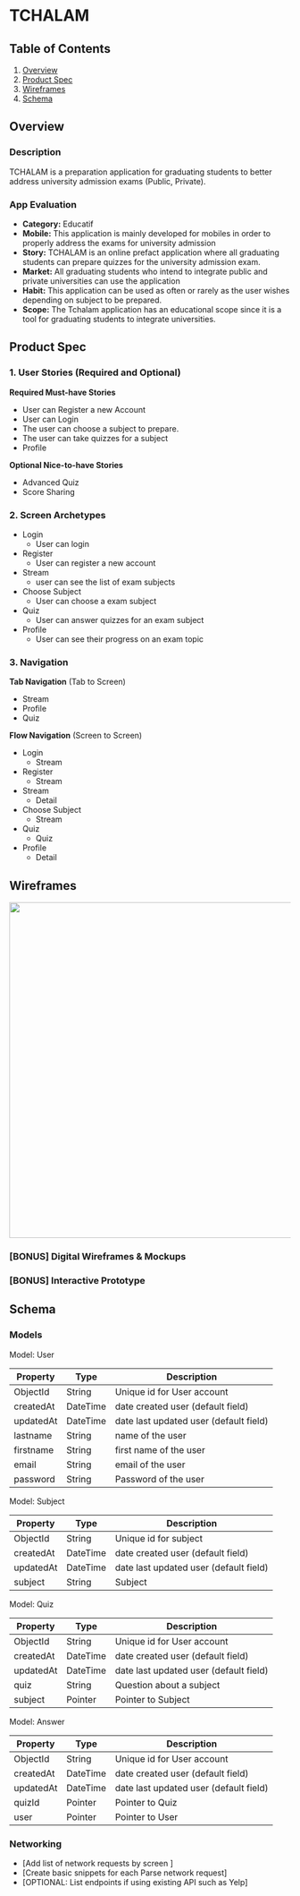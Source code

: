 # TCHALAM

## Table of Contents
1. [Overview](#Overview)
1. [Product Spec](#Product-Spec)
1. [Wireframes](#Wireframes)
1. [Schema](#Schema)

## Overview
### Description
TCHALAM is a preparation application for graduating students to better address university admission exams (Public, Private).

### App Evaluation
- **Category:** Educatif
- **Mobile:** This application is mainly developed for mobiles in order to properly address the exams for university admission
- **Story:** TCHALAM is an online prefact application where all graduating students can prepare quizzes for the university admission exam.
- **Market:** All graduating students who intend to integrate public and private universities can use the application
- **Habit:** This application can be used as often or rarely as the user wishes depending on subject to be prepared.
- **Scope:** The Tchalam application has an educational scope since it is a tool for graduating students  to integrate universities.

## Product Spec

### 1. User Stories (Required and Optional)

**Required Must-have Stories**
* User can Register a new Account
* User can Login
* The user can choose a subject to prepare.
* The user can take quizzes for a subject
* Profile


**Optional Nice-to-have Stories**

* Advanced Quiz
* Score Sharing

### 2. Screen Archetypes

* Login
   * User can login
* Register
   * User can register a new account
* Stream
    * user can see the list of exam subjects
* Choose Subject
    * User can choose a exam subject
* Quiz
    * User can answer quizzes for an exam subject
* Profile
    * User can see their progress on an exam topic

### 3. Navigation

**Tab Navigation** (Tab to Screen)

* Stream
* Profile
* Quiz

**Flow Navigation** (Screen to Screen)

* Login
   * Stream
* Register
   * Stream
* Stream
    * Detail
* Choose Subject
    * Stream
* Quiz
    * Quiz
* Profile
    * Detail

## Wireframes
<img src="https://i.imgur.com/cIVfGcF.jpg" width=600>

### [BONUS] Digital Wireframes & Mockups

### [BONUS] Interactive Prototype

## Schema 

### Models
Model: User

| Property  | Type     | Description                            |
| --------- | -------- | -------------------------------------- |
| ObjectId  | String   | Unique id for User account             |
| createdAt | DateTime | date created user (default field)      |
| updatedAt | DateTime | date last updated user (default field) |
| lastname  | String   | name of the user                       |
| firstname | String   | first name of the user                 |
| email     | String   | email of the user                      |
| password  | String   | Password of the user                   |

Model: Subject

| Property  | Type     | Description                           |
| --------  | -------- | --------------------------            |
| ObjectId  | String   | Unique id for subject            |
| createdAt | DateTime | date created user (default field)     |
| updatedAt | DateTime | date last updated user (default field)|
| subject   | String   | Subject 							   | 


Model: Quiz

| Property  | Type     | Description                           |
| --------  | -------- | --------------------------            |
| ObjectId  | String   | Unique id for User account            |
| createdAt | DateTime | date created user (default field)     |
| updatedAt	| DateTime | date last updated user (default field)|
| quiz      | String   | Question about a subject              |
| subject | Pointer  | Pointer to Subject                    |

Model: Answer

| Property  | Type     | Description                           |
| --------  | -------- | --------------------------            |
| ObjectId  | String   | Unique id for User account            |
| createdAt | DateTime | date created user (default field)     |
| updatedAt | DateTime | date last updated user (default field)|
| quizId	| Pointer  | Pointer to Quiz					   |
| user      | Pointer  | Pointer to User 					   |

### Networking
- [Add list of network requests by screen ]
- [Create basic snippets for each Parse network request]
- [OPTIONAL: List endpoints if using existing API such as Yelp]

